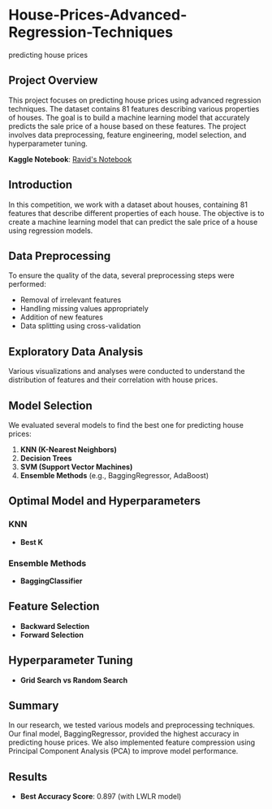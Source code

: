 # House-Prices-Advanced-Regression-Techniques
predicting house prices
## Project Overview
This project focuses on predicting house prices using advanced regression techniques. The dataset contains 81 features describing various properties of houses. The goal is to build a machine learning model that accurately predicts the sale price of a house based on these features. The project involves data preprocessing, feature engineering, model selection, and hyperparameter tuning.

  **Kaggle Notebook**: [Ravid's Notebook](https://www.kaggle.com/code/ravidmasalton/assignment2)

## Introduction
In this competition, we work with a dataset about houses, containing 81 features that describe different properties of each house. The objective is to create a machine learning model that can predict the sale price of a house using regression models.

## Data Preprocessing
To ensure the quality of the data, several preprocessing steps were performed:
- Removal of irrelevant features
- Handling missing values appropriately
- Addition of new features
- Data splitting using cross-validation

## Exploratory Data Analysis
Various visualizations and analyses were conducted to understand the distribution of features and their correlation with house prices.

## Model Selection
We evaluated several models to find the best one for predicting house prices:
1. **KNN (K-Nearest Neighbors)**
2. **Decision Trees**
3. **SVM (Support Vector Machines)**
4. **Ensemble Methods** (e.g., BaggingRegressor, AdaBoost)

## Optimal Model and Hyperparameters
### KNN
- **Best K**

### Ensemble Methods
- **BaggingClassifier**

## Feature Selection
- **Backward Selection**
- **Forward Selection**

## Hyperparameter Tuning
- **Grid Search vs Random Search**

## Summary
In our research, we tested various models and preprocessing techniques. Our final model, BaggingRegressor, provided the highest accuracy in predicting house prices. We also implemented feature compression using Principal Component Analysis (PCA) to improve model performance.

## Results
- **Best Accuracy Score**: 0.897 (with LWLR model)
